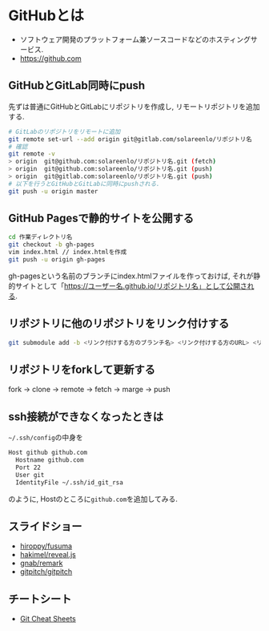 # GitHubとは
- ソフトウェア開発のプラットフォーム兼ソースコードなどのホスティングサービス.
- https://github.com

## GitHubとGitLab同時にpush
先ずは普通にGitHubとGitLabにリポジトリを作成し,
リモートリポジトリを追加する.
```bash
# GitLabのリポジトリをリモートに追加
git remote set-url --add origin git@gitlab.com/solareenlo/リポジトリ名
# 確認
git remote -v
> origin  git@github.com:solareenlo/リポジトリ名.git (fetch)
> origin  git@github.com:solareenlo/リポジトリ名.git (push)
> origin  git@gitlab.com:solareenlo/リポジトリ名.git (push)
# 以下を行うとGitHubとGitLabに同時にpushされる.
git push -u origin master
```

## GitHub Pagesで静的サイトを公開する
```bash
cd 作業ディレクトリ名
git checkout -b gh-pages
vim index.html // index.htmlを作成
git push -u origin gh-pages
```
gh-pagesという名前のブランチにindex.htmlファイルを作っておけば, それが静的サイトとして「https://ユーザー名.github.io/リポジトリ名」として公開される.

## リポジトリに他のリポジトリをリンク付けする
```bash
git submodule add -b <リンク付けする方のブランチ名> <リンク付けする方のURL> <リンク付けされるディレクトリ名>
```

## リポジトリをforkして更新する
fork -> clone -> remote -> fetch -> marge -> push

## ssh接続ができなくなったときは
`~/.ssh/config`の中身を
```bash
Host github github.com
  Hostname github.com
  Port 22
  User git
  IdentityFile ~/.ssh/id_git_rsa
```
のように, Hostのところに`github.com`を追加してみる.

## スライドショー
- [hiroppy/fusuma](https://github.com/hiroppy/fusuma)
- [hakimel/reveal.js](https://github.com/hakimel/reveal.js)
- [gnab/remark](https://github.com/gnab/remark)
- [gitpitch/gitpitch](https://github.com/gitpitch/gitpitch)

## チートシート
- [Git Cheat Sheets](https://github.github.com/training-kit/)
